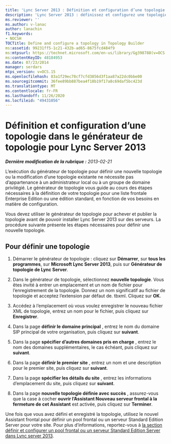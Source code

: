 ```yaml
---
title: 'Lync Server 2013 : Définition et configuration d’une topologie dans le générateur de topologie'
description: 'Lync Server 2013 : définissez et configurez une topologie dans le générateur de topologie.'
ms.reviewer: ''
ms.author: v-lanac
author: lanachin
f1.keywords:
- NOCSH
TOCTitle: Define and configure a topology in Topology Builder
ms:assetid: 99231ff5-1c21-432b-ad65-8675fcd484f9
ms:mtpsurl: https://technet.microsoft.com/en-us/library/Gg398788(v=OCS.15)
ms:contentKeyID: 48184953
ms.date: 07/23/2014
manager: serdars
mtps_version: v=OCS.15
ms.openlocfilehash: 83a1f29ec78cf7cfd3856d3f1aa87a22dc0bbe00
ms.sourcegitcommit: 36fee89bb887bea4f18b19f17a8c69daf5bc423d
ms.translationtype: MT
ms.contentlocale: fr-FR
ms.lasthandoff: 11/26/2020
ms.locfileid: "49431056"
---
```

# <a name="define-and-configure-a-topology-in-topology-builder-for-lync-server-2013"></a>Définition et configuration d’une topologie dans le générateur de topologie pour Lync Server 2013

<div data-xmlns="http://www.w3.org/1999/xhtml">

<div class="topic" data-xmlns="http://www.w3.org/1999/xhtml" data-msxsl="urn:schemas-microsoft-com:xslt" data-cs="https://msdn.microsoft.com/">

<div data-asp="https://msdn2.microsoft.com/asp">



</div>

<div id="mainSection">

<div id="mainBody">

<span> </span>

_**Dernière modification de la rubrique :** 2013-02-21_

L’exécution du générateur de topologie pour définir une nouvelle topologie ou la modification d’une topologie existante ne nécessite pas d’appartenance à un administrateur local ou à un groupe de domaine privilégié. Le générateur de topologie vous guide au cours des étapes nécessaires à la définition de votre topologie pour une liste frontale Enterprise Edition ou une édition standard, en fonction de vos besoins en matière de configuration.

Vous devez utiliser le générateur de topologie pour achever et publier la topologie avant de pouvoir installer Lync Server 2013 sur des serveurs. La procédure suivante présente les étapes nécessaires pour définir une nouvelle topologie.

<div>

## <a name="to-define-a-topology"></a>Pour définir une topologie

1.  Démarrer le générateur de topologie : cliquez sur **Démarrer**, sur **tous les programmes**, sur **Microsoft Lync Server 2013**, puis sur **Générateur de topologie de Lync Server**.

2.  Dans le générateur de topologie, sélectionnez **nouvelle topologie**. Vous êtes invité à entrer un emplacement et un nom de fichier pour l’enregistrement de la topologie. Donnez un nom significatif au fichier de topologie et acceptez l’extension par défaut de. tbxml. Cliquez sur **OK**.

3.  Accédez à l’emplacement où vous voulez enregistrer le nouveau fichier XML de topologie, entrez un nom pour le fichier, puis cliquez sur **Enregistrer**.

4.  Dans la page **définir le domaine principal** , entrez le nom du domaine SIP principal de votre organisation, puis cliquez sur **suivant**.

5.  Dans la page **spécifier d’autres domaines pris en charge** , entrez le nom des domaines supplémentaires, le cas échéant, puis cliquez sur **suivant**.

6.  Dans la page **définir le premier site** , entrez un nom et une description pour le premier site, puis cliquez sur **suivant**.

7.  Dans la page **spécifier les détails du site** , entrez les informations d’emplacement du site, puis cliquez sur **suivant**.

8.  Dans la page **nouvelle topologie définie avec succès** , assurez-vous que la case à cocher **ouvrir l’Assistant Nouveau serveur frontal à la fermeture de cet Assistant** est activée, puis cliquez sur **Terminer**.

Une fois que vous avez défini et enregistré la topologie, utilisez le nouvel Assistant frontal pour définir un pool frontal ou un serveur Standard Edition Server pour votre site. Pour plus d’informations, reportez-vous à [la section définir et configurer un pool frontal ou un serveur Standard Edition Server dans Lync server 2013](lync-server-2013-define-and-configure-a-front-end-pool-or-standard-edition-server.md).

</div>

</div>

<span> </span>

</div>

</div>

</div>

